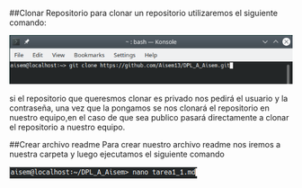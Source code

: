 ##Clonar Repositorio
para clonar un repositorio utilizaremos el siguiente comando:

![git clone](Images/Screenshot_1.png)

si el repositorio que queresmos clonar es privado nos pedirá el usuario y la contraseña, una vez que la pongamos  se nos clonará el repositorio en nuestro equipo,en el caso de que sea publico pasará directamente a clonar el repositorio a nuestro equipo.

##Crear archivo readme
Para crear nuestro archivo readme nos iremos a nuestra carpeta y luego ejecutamos el siguiente comando

![git clone](Images/Screenshot_2.png)